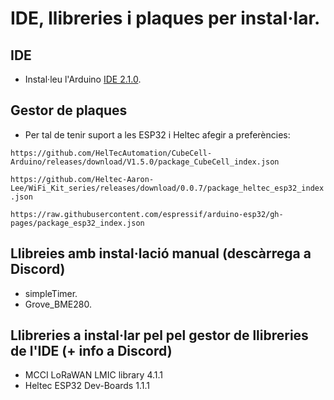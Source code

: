 # IDE, llibreries i  plaques per instal·lar.
## IDE
* Instal·leu l'Arduino [IDE 2.1.0](https://www.arduino.cc/en/software).
## Gestor de plaques
* Per tal de tenir suport a les ESP32 i Heltec afegir a preferències:

`https://github.com/HelTecAutomation/CubeCell-Arduino/releases/download/V1.5.0/package_CubeCell_index.json`

`https://github.com/Heltec-Aaron-Lee/WiFi_Kit_series/releases/download/0.0.7/package_heltec_esp32_index.json`

`https://raw.githubusercontent.com/espressif/arduino-esp32/gh-pages/package_esp32_index.json`
## Llibreies amb instal·lació manual (descàrrega a Discord)
* simpleTimer.
* Grove_BME280.
## Llibreries a instal·lar pel pel gestor de llibreries de l'IDE (+ info a Discord)
* MCCI LoRaWAN LMIC library 4.1.1
* Heltec ESP32 Dev-Boards 1.1.1
  
   
